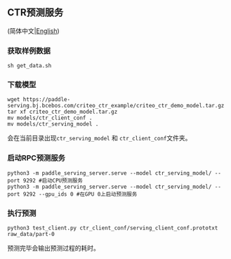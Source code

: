 ## CTR预测服务

(简体中文|[English](./README.md))

### 获取样例数据
```
sh get_data.sh
```

### 下载模型
```
wget https://paddle-serving.bj.bcebos.com/criteo_ctr_example/criteo_ctr_demo_model.tar.gz
tar xf criteo_ctr_demo_model.tar.gz
mv models/ctr_client_conf .
mv models/ctr_serving_model .
```
会在当前目录出现`ctr_serving_model` 和 `ctr_client_conf`文件夹。

### 启动RPC预测服务

```
python3 -m paddle_serving_server.serve --model ctr_serving_model/ --port 9292 #启动CPU预测服务
python3 -m paddle_serving_server.serve --model ctr_serving_model/ --port 9292 --gpu_ids 0 #在GPU 0上启动预测服务
```

### 执行预测

```
python3 test_client.py ctr_client_conf/serving_client_conf.prototxt raw_data/part-0
```
预测完毕会输出预测过程的耗时。
